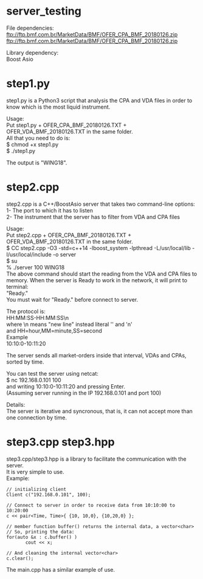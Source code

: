 # server_testing

File dependencies:
ftp://ftp.bmf.com.br/MarketData/BMF/OFER_CPA_BMF_20180126.zip <br />
ftp://ftp.bmf.com.br/MarketData/BMF/OFER_CPA_BMF_20180126.zip <br />

Library dependency: <br />
Boost Asio <br />

# step1.py

step1.py is a Python3 script that analysis the CPA and VDA files in order to know which is the most liquid instrument. <br />

Usage: <br />
Put step1.py + OFER_CPA_BMF_20180126.TXT + OFER_VDA_BMF_20180126.TXT in the same folder. <br />
All that you need to do is: <br />
$ chmod +x step1.py <br />
$ ./step1.py <br />

The output is "WING18". <br />

# step2.cpp

step2.cpp is a C++/BoostAsio server that takes two command-line options:  <br />
1- The port to which it has to listen <br />
2- The instrument that the server has to filter from VDA and CPA files <br />

Usage: <br />
Put step2.cpp + OFER_CPA_BMF_20180126.TXT + OFER_VDA_BMF_20180126.TXT in the same folder. <br />
$ CC step2.cpp -O3 -std=c++14 -lboost_system -lpthread -L/usr/local/lib -I/usr/local/include -o server <br />
$ su <br />
% ./server 100 WING18 <br />
The above command should start the reading from the VDA and CPA files to memory. When the server is Ready to work in the network, it will print to terminal: <br />
"Ready." <br />
You must wait for "Ready." before connect to server. <br />

The protocol is: <br />
HH:MM:SS-HH:MM:SS\n <br />
where \n means "new line" instead literal '\' and 'n'  <br />
and HH=hour,MM=minute,SS=second <br />
Example <br />
10:10:0-10:11:20 <br />

The server sends all market-orders inside that interval, VDAs and CPAs, sorted by time. <br />

You can test the server using netcat: <br />
$ nc 192.168.0.101 100 <br />
and writing 10:10:0-10:11:20 and pressing Enter. <br />
(Assuming server running in the IP 192.168.0.101 and port 100) <br />

Details: <br />
The server is iterative and syncronous, that is, it can not accept more than one connection by time.  <br />

# step3.cpp step3.hpp <br />

step3.cpp/step3.hpp is a library to facilitate the communication with the server. <br />
It is very simple to use.  <br />
Example: <br />

    // initializing client 
    Client c("192.168.0.101", 100);
    
    // Connect to server in order to receive data from 10:10:00 to 10:20:00
    c << pair<Time, Time>{ {10, 10,0}, {10,20,0} };

    // member function buffer() returns the internal data, a vector<char>
    // So, printing the data:
    for(auto &x : c.buffer() )
           cout << x;
    
    // And cleaning the internal vector<char>
    c.clear();
    
The main.cpp has a similar example of use. <br />
    
